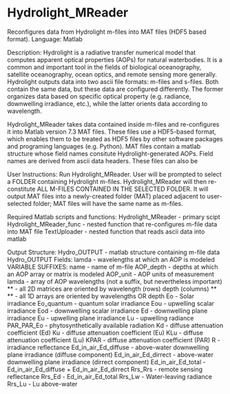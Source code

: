 # Hydrolight_MReader
Reconfigures data from Hydrolight m-files into MAT files (HDF5 based format). 
Language: Matlab

Description: Hydrolight is a radiative transfer numerical model that computes apparent optical properties (AOPs) for natural waterbodies. It is a common and important tool in the fields of biological oceanography, satellite oceanography, ocean optics, and remote sensing more generally. Hydrolight outputs data into two ascii file formats: m-files and s-files. Both contain the same data, but these data are configured differently. The former organizes data based on specific optical property (e.g. radiance, downwelling irradiance, etc.), while the latter orients data according to wavelength. 

Hydrolight_MReader takes data contained inside m-files and re-configures it into Matlab version 7.3 MAT files. These files use a HDF5-based format, which enables them to be treated as HDF5 files by other software packages and programing languages (e.g. Python). MAT files contain a matlab structure whose field names consitute Hydrolight-generated AOPs. Field names are derived from ascii data headers. These files can also be 

User Instructions:
Run Hydrolight_MReader. User will be prompted to select a FOLDER containing Hydrolight m-files. Hydrolight_MReader will then re-constitute ALL M-FILES CONTAINED IN THE SELECTED FOLDER. It will output MAT files into a newly-created folder (MAT) placed adjacent to user-selected folder; MAT files will have the same name as m-files. 

Required Matlab scripts and functions:
Hydrolight_MReader - primary scipt
Hydrolight_MReader_func - nested function that re-configures m-file data into MAT file
TextUploader - nested function that reads ascii data into matlab

Output Structure:
  Hydro_OUTPUT - matlab structure containing m-file data
    Hydro_OUTPUT Fields:
      lamda - wavelengths at which an AOP is modeled
      VARIABLE SUFFIXES:
        name - name of m-file
        AOP_depth - depths at which an AOP array or matrix is modeled
        AOP_unit - AOP units of measurement
        lamda - array of AOP wavelengths (not a suffix, but nevertheless important)
      ** - all 2D matrices are oriented by wavelength (rows) depth (columns) **
      ** - all 1D arrays are oriented by wavelengths OR depth 
      Eo - Solar irradiance 
      Eo_quantum - quantum solar irradiance 
      Eou - upwelling scalar irradiance
      Eod - downwelling scalar irradiance
      Ed - downwelling plane irradiance 
      Eu - upwelling plane irradiance
      Lu - upwelling radiance
      PAR_PAR_Eo - phytosynthetically available radiation
      Kd - diffuse attenuation coefficient (Ed)
      Ku - diffuse attenuation coefficient (Eu)
      KLu - diffuse attenuation coefficient (Lu)
      KPAR - diffuse attenuation coefficient (PAR)
      R - irradiance reflectance 
      Ed_in_air_Ed_diffuse - above-water downwelling plane irradiance (diffuse component)
      Ed_in_air_Ed_dirrect - above-water downwelling plane irradiance (dirrect component)
      Ed_in_air_Ed_total - Ed_in_air_Ed_diffuse + Ed_in_air_Ed_dirrect
      Rrs_Rrs - remote sensing reflectance
      Rrs_Ed - Ed_in_air_Ed_total
      Rrs_Lw - Water-leaving radiance
      Rrs_Lu - Lu above-water
      

      
